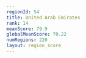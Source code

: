 ```yaml
---
regionId: 54
title: United Arab Emirates
rank: 14
meanScore: 79.9
globalMeanScore: 70.22
numRegions: 220
layout: region_score
---
```


